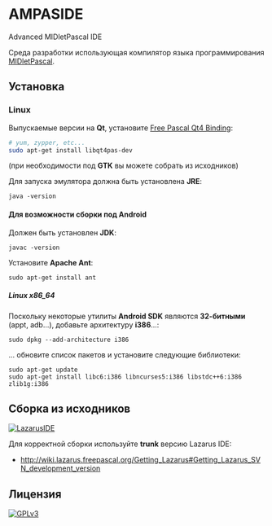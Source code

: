 AMPASIDE
========

Advanced MIDletPascal IDE

Среда разработки использующая компилятор языка программирования [MIDletPascal](http://ru.wikipedia.org/wiki/MIDletPascal).

Установка
---------

### Linux

Выпускаемые версии на **Qt**, установите [Free Pascal Qt4 Binding](http://users.telenet.be/Jan.Van.hijfte/qtforfpc/fpcqt4.html):

``` bash
# yum, zypper, etc...
sudo apt-get install libqt4pas-dev
```

(при необходимости под **GTK** вы можете собрать из исходников)

Для запуска эмулятора должна быть установлена **JRE**:

```
java -version
```

#### Для возможности сборки под Android

Должен быть установлен **JDK**:

```
javac -version
```

Установите **Apache Ant**:

```
sudo apt-get install ant
```

##### Linux x86_64

Поскольку некоторые утилиты **Android SDK** являются **32-битными** (appt, adb...), добавьте архитектуру **i386**...:

```
sudo dpkg --add-architecture i386
```

... обновите список пакетов и установите следующие библиотеки:

```
sudo apt-get update
sudo apt-get install libc6:i386 libncurses5:i386 libstdc++6:i386 zlib1g:i386
```

Сборка из исходников
--------------------

[![LazarusIDE](http://wiki.lazarus.freepascal.org/images/9/94/built_with_lazarus_logo.png)](http://www.lazarus-ide.org)

Для корректной сборки используйте **trunk** версию Lazarus IDE:

- http://wiki.lazarus.freepascal.org/Getting_Lazarus#Getting_Lazarus_SVN_development_version

Лицензия
--------

[![GPLv3](http://www.gnu.org/graphics/gplv3-127x51.png)](https://github.com/Helltar/AMPASIDE/blob/master/COPYING)
